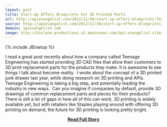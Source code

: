 ```yaml
---
layout: post
title: Start-Up Offers Blueprints For 3D Printed Parts
url: http://apievangelist.com/2012/11/30/start-up-offers-blueprints-for-3d-printed-parts/
source: http://apievangelist.com/2012/11/30/start-up-offers-blueprints-for-3d-printed-parts/
domain: apievangelist.com
image: http://kinlane-productions.s3.amazonaws.com/api-evangelist-site/blog/3d-printing-teenage-engineering.png
---
```

{% include JB/setup %}<p>
I read a great post recently about how a company called Teenage Engineering has started providing 3D CAD files that allow their customers to 3D print replacement parts for the products they make.
It is awesome to see things I talk about become reality. &nbsp;I wrote about the concept of a 3D printed junk drawer last year, while doing research on 3D printing and APIs.
Teenage Engineering is taking a big step, and potentially leading the industry in new ways. &nbsp;Can you imagine if companies by default, provide 3D drawings of common replacement parts and pieces for their products?
There is still a lot of gaps in how all of this can work, 3D printing is widely available yet, but with retailers like Staples playing around with offering 3D printing on demand, the future for 3D printing is looking pretty bright.</p>
<center><p><a href="http://apievangelist.com/2012/11/30/start-up-offers-blueprints-for-3d-printed-parts/" style='padding:25px; font-sze:18px; font-weight: bold;'>Read Full Story</a></p></center>
